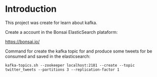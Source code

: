 # Introduction

This project was create for learn about kafka.

Create a account in the Bonsai ElasticSearch plataform:

https://bonsai.io/

Command for create the kafka topic for and produce some tweets for be consumed and saved in the elasticsearch:
```
kafka-topics.sh --zookeeper localhost:2181 --create --topic twitter_tweets --partitions 3 --replication-factor 1
```
